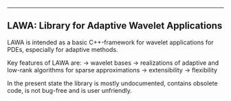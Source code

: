 -----------------------------------------------
LAWA: Library for Adaptive Wavelet Applications
-----------------------------------------------

LAWA is intended as a basic C++-framework for wavelet applications for PDEs, especially for adaptive methods.

Key features of LAWA are:
    -> wavelet bases
    -> realizations of adaptive and low-rank algorithms for sparse approximations
    -> extensibility
    -> flexibility

In the present state the library is mostly undocumented, contains obsolete code, is not bug-free and is user unfriendly.
